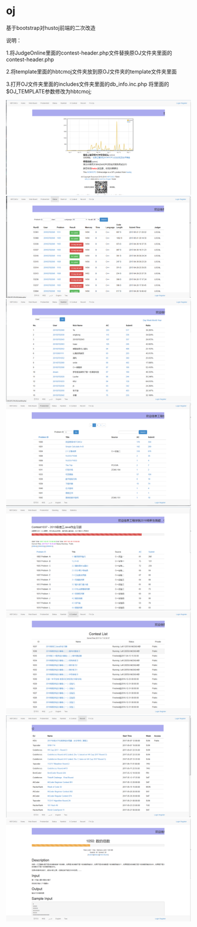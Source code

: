 # oj
基于bootstrap对hustoj前端的二次改造

说明：

1.将JudgeOnline里面的contest-header.php文件替换原OJ文件夹里面的contest-header.php

2.将template里面的hbtcmoj文件夹放到原OJ文件夹的template文件夹里面

3.打开OJ文件夹里面的includes文件夹里面的db_info.inc.php 将里面的$OJ_TEMPLATE参数修改为hbtcmoj;


![image](https://github.com/futurepw/oj/blob/master/1.png)
![image](https://github.com/futurepw/oj/blob/master/2.png)
![image](https://github.com/futurepw/oj/blob/master/3.png)
![image](https://github.com/futurepw/oj/blob/master/4.png)
![image](https://github.com/futurepw/oj/blob/master/5.png)
![image](https://github.com/futurepw/oj/blob/master/6.png)
![image](https://github.com/futurepw/oj/blob/master/7.png)
![image](https://github.com/futurepw/oj/blob/master/8.png)
